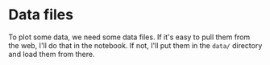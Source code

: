 # Data files
To plot some data, we need some data files. If it's easy to pull them from the web, I'll do that in the notebook. If not, I'll put them in the `data/` directory and load them from there.